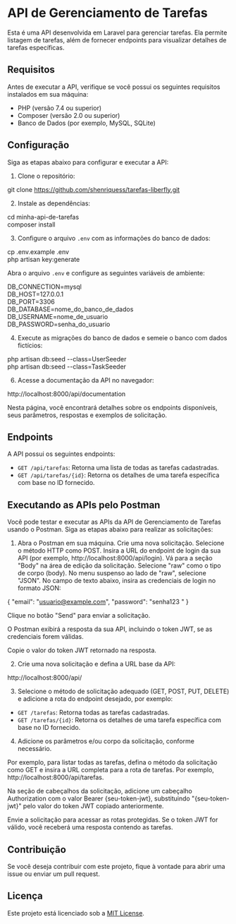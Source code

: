 # API de Gerenciamento de Tarefas

Esta é uma API desenvolvida em Laravel para gerenciar tarefas. Ela permite listagem de tarefas, além de fornecer endpoints para visualizar detalhes de tarefas específicas.

## Requisitos

Antes de executar a API, verifique se você possui os seguintes requisitos instalados em sua máquina:

- PHP (versão 7.4 ou superior)
- Composer (versão 2.0 ou superior)
- Banco de Dados (por exemplo, MySQL, SQLite)

## Configuração

Siga as etapas abaixo para configurar e executar a API:

1. Clone o repositório:

git clone https://github.com/shenriquess/tarefas-liberfly.git

2. Instale as dependências:

cd minha-api-de-tarefas<br>
composer install


3. Configure o arquivo `.env` com as informações do banco de dados:

cp .env.example .env<br>
php artisan key:generate



Abra o arquivo `.env` e configure as seguintes variáveis de ambiente:

DB_CONNECTION=mysql<br>
DB_HOST=127.0.0.1<br>
DB_PORT=3306<br>
DB_DATABASE=nome_do_banco_de_dados<br>
DB_USERNAME=nome_de_usuario<br>
DB_PASSWORD=senha_do_usuario


4. Execute as migrações do banco de dados e semeie o banco com dados fictícios:

php artisan db:seed --class=UserSeeder<br>
php artisan db:seed --class=TaskSeeder

6. Acesse a documentação da API no navegador:

http://localhost:8000/api/documentation


Nesta página, você encontrará detalhes sobre os endpoints disponíveis, seus parâmetros, respostas e exemplos de solicitação.

## Endpoints

A API possui os seguintes endpoints:

- `GET /api/tarefas`: Retorna uma lista de todas as tarefas cadastradas.<br>
- `GET /api/tarefas/{id}`: Retorna os detalhes de uma tarefa específica com base no ID fornecido.

## Executando as APIs pelo Postman

Você pode testar e executar as APIs da API de Gerenciamento de Tarefas usando o Postman. Siga as etapas abaixo para realizar as solicitações:

1. Abra o Postman em sua máquina. Crie uma nova solicitação. Selecione o método HTTP como POST. Insira a URL do endpoint de login da sua API (por exemplo, http://localhost:8000/api/login). Vá para a seção "Body" na área de edição da solicitação. Selecione "raw" como o tipo de corpo (body).
No menu suspenso ao lado de "raw", selecione "JSON". No campo de texto abaixo, insira as credenciais de login no formato JSON: <br>

{
    "email": "usuario@example.com",
    "password": "senha123   "
}

Clique no botão "Send" para enviar a solicitação.

O Postman exibirá a resposta da sua API, incluindo o token JWT, se as credenciais forem válidas. 

Copie o valor do token JWT retornado na resposta.

2. Crie uma nova solicitação e defina a URL base da API:

http://localhost:8000/api/

3. Selecione o método de solicitação adequado (GET, POST, PUT, DELETE) e adicione a rota do endpoint desejado, por exemplo:

- `GET /tarefas`: Retorna todas as tarefas cadastradas.<br>
- `GET /tarefas/{id}`: Retorna os detalhes de uma tarefa específica com base no ID fornecido.

4. Adicione os parâmetros e/ou corpo da solicitação, conforme necessário.

Por exemplo, para listar todas as tarefas, defina o método da solicitação como GET e insira a URL completa para a rota de tarefas. Por exemplo, http://localhost:8000/api/tarefas.

Na seção de cabeçalhos da solicitação, adicione um cabeçalho Authorization com o valor Bearer {seu-token-jwt}, substituindo "{seu-token-jwt}" pelo valor do token JWT copiado anteriormente.

Envie a solicitação para acessar as rotas protegidas. Se o token JWT for válido, você receberá uma resposta contendo as tarefas.


## Contribuição

Se você deseja contribuir com este projeto, fique à vontade para abrir uma issue ou enviar um pull request.

## Licença

Este projeto está licenciado sob a [MIT License](https://opensource.org/licenses/MIT).

